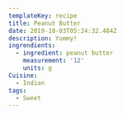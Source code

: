```yaml
---
templateKey: recipe
title: Peanut Butter
date: 2019-10-03T05:24:32.484Z
description: Yummy!
ingrendients:
  - ingredient: peanut butter
    measurement: '12'
    units: g
Cuisine:
  - Indian
tags:
  - Sweet
---
```


